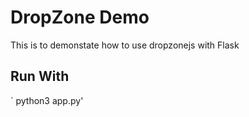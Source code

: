# DropZone Demo

This is to demonstate how to use dropzonejs with Flask

## Run With
`  python3 app.py'